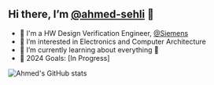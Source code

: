 ## Hi there, I’m [@ahmed-sehli](https://github.com/ahmed-sehli) 👋 ##
- 💼 I'm a HW Design Verification Engineer, [@Siemens](https://www.sw.siemens.com/en-US/)
- 🤖 I’m interested in Electronics and Computer Architecture
- 🌱 I’m currently learning about everything 🤣
- 🥅 2024 Goals: [In Progress]


![Ahmed's GitHub stats](https://github-readme-stats.vercel.app/api?username=ahmed-sehli&show_icons=true&theme=transparent)


<!---
<p align="center"> 
  Visitor count<br>
  <img src="https://profile-counter.glitch.me/ahmed-sehli/count.svg" />
</p>
--->
<!---
ahmed-sehli/ahmed-sehli is a ✨ special ✨ repository because its `README.md` (this file) appears on your GitHub profile.
You can click the Preview link to take a look at your changes.
--->

